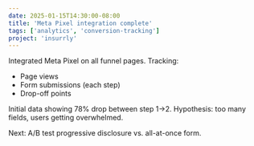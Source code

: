 ```yaml
---
date: 2025-01-15T14:30:00-08:00
title: 'Meta Pixel integration complete'
tags: ['analytics', 'conversion-tracking']
project: 'insurrly'
---
```


Integrated Meta Pixel on all funnel pages. Tracking:

- Page views
- Form submissions (each step)
- Drop-off points

Initial data showing 78% drop between step 1→2. Hypothesis: too many fields,
users getting overwhelmed.

Next: A/B test progressive disclosure vs. all-at-once form.
